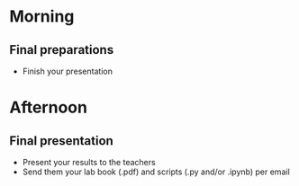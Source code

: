 # Morning 

## Final preparations

- Finish your presentation

# Afternoon

## Final presentation

- Present your results to the teachers
- Send them your lab book (.pdf) and scripts (.py and/or .ipynb) per email

